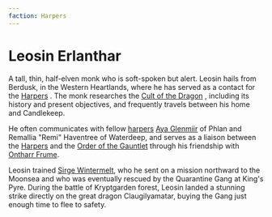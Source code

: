 ```yaml
---
faction: Harpers
---
```

# Leosin Erlanthar

A tall, thin, half-elven monk who is soft-spoken but alert. Leosin hails from Berdusk, in the Western Heartlands, where he has served as a contact for the [Harpers](../factions/Harpers.md) . The monk researches the [Cult of the Dragon](../factions/Cult%20of%20the%20Dragon.md) , including its history and present objectives, and frequently travels between his home and Candlekeep.

He often communicates with fellow [harpers](../factions/Harpers.md) [Aya Glenmiir](Aya%20Glenmiir.md) of Phlan and Remallia "Remi" Haventree of Waterdeep, and serves as a liaison between the [Harpers](../factions/Harpers.md) and the [Order of the Gauntlet](../factions/Order%20of%20the%20Gauntlet.md) through his friendship with [Ontharr Frume](Ontharr%20Frume.md).

Leosin trained [Sirge Wintermelt](Sirge%20Wintermelt.md), who he sent on a mission northward to the Moonsea and who was eventually rescued by the Quarantine Gang at King's Pyre. During the battle of Kryptgarden forest, Leosin landed a stunning strike directly on the great dragon Claugilyamatar, buying the Gang just enough time to flee to safety.